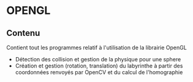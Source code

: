 # OPENGL

## Contenu

Contient tout les programmes relatif à l'utilisation de la librairie OpenGL
- Détection des collision et gestion de la physique pour une sphere
- Création et gestion (rotation, translation) du labyrinthe à partir des coordonnées renvoyés par OpenCV et du calcul de l'homographie